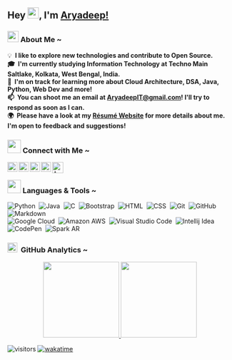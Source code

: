 <!-- Heading -->
  
## Hey <img src="https://emojis.slackmojis.com/emojis/images/1660415377/60669/victory-hand.gif?1660415377" width="25"/>, I'm [Aryadeep!](https://AryadeepIT.github.io) 

<!-- <img alt="Coding" src="https://media3.giphy.com/media/Q8xuJjjxQHHJdHn7gJ/giphy.gif?cid=ecf05e47aq8s3yvq85r3s0ct6ize4eohegxssj9cvedsho69&rid=giphy.gif&ct=s" width="15%" height="12%" align="right"/> --> 

<!-- ✍️ &nbsp;In my free time, I pursue Web Design and Blog Writing as hobbies/side hustles.\ -->
<!-- 💬 &nbsp;Feel free to reach out to me for consulting and volunteering, or just for some interesting discussion.\ -->  

<!-- About Me Section -->
### <img src="https://emojis.slackmojis.com/emojis/images/1531849430/4246/blob-sunglasses.gif?1531849430" width="25"/>&nbsp;**About Me** ~
💡 **&nbsp;I like to explore new technologies and contribute to Open Source.\
🎓 &nbsp;I'm currently studying Information Technology at Techno Main Saltlake, Kolkata, West Bengal, India.\
🌱 &nbsp;I'm on track for learning more about Cloud Architecture, DSA, Java, Python, Web Dev and more!\
📫 &nbsp;You can shoot me an email at [AryadeepIT@gmail.com](mailto:aryadeepit@gmail.com)!  I'll try to respond as soon as I can.\
🌍 &nbsp;Please have a look at my [Résumé Website](https://AryadeepIT.github.io) for more details about me. I'm open to feedback and suggestions!**   

<!-- Right Side Image -->
<!-- <img alt="Coding" src="https://media1.giphy.com/media/HEPwfdu6T6svpPE1eN/giphy.gif?cid=ecf05e47pdquw7c7inxbcihpj3m9dyh2al5rp0d8brmfac8a&rid=giphy.gif&ct=s" width="30%" height="40%" align="right"/> -->

 
<!-- Contact Me Section -->
### <img src="https://media.giphy.com/media/LnQjpWaON8nhr21vNW/giphy.gif" width="30">&nbsp;**Connect with Me** ~
<a href="https://www.linkedin.com/in/aryadeepit/">
  <img align="left" alt="Aryadeep's LinkedIN" width="22px" src="https://cdn-icons-png.flaticon.com/512/2504/2504923.png" />
</a>
<a href="https://www.leetcode.com/aryadeepit/">
  <img align="left" alt="Aryadeep's leetcode" width="22px" src="https://cdn-icons-png.flaticon.com/512/1157/1157109.png" />
</a>
<a href="mailto:aryadeepit@gmail.com">
  <img align="left" alt="Aryadeep's Email" width="22px" src="https://cdn-icons-png.flaticon.com/512/3060/3060001.png" />
</a>
<a href="https://www.instagram.com/aryadeepit/">   
  <img align="left" alt="Aryadeep's Instagram" width="22px" src="https://cdn-icons-png.flaticon.com/512/1409/1409946.png" />
</a>
<a href="https://aryadeepit.bio.link">
  <img align="left" alt="Aryadeep's Bio Link" width="25px" src="https://cdn-icons-png.flaticon.com/512/351/351456.png" />
</a>




</br> 

<!-- Tools Section -->

### <img src="https://media4.giphy.com/media/VJ65NK5synjTaL4D0I/giphy.gif?cid=ecf05e47ulij0epvu8h0uvf0cwd6cy4e2dsk3258medjf21n&rid=giphy.gif&ct=s" width="30">&nbsp;**Languages & Tools** ~

<!-- to find icon names visit - https://simpleicons.org/ -->
![Python](https://img.shields.io/badge/-Python-05122A?style=flat&logo=python)&nbsp;
![Java](https://img.shields.io/badge/-Java-05122A?style=flat&logo=Java)&nbsp;
![C](https://img.shields.io/badge/-C-05122A?style=flat&logo=Coursera)&nbsp;
![Bootstrap](https://img.shields.io/badge/-Bootstrap-05122A?style=flat&logo=bootstrap&logoColor=563D7C)&nbsp;
![HTML](https://img.shields.io/badge/-HTML-05122A?style=flat&logo=HTML5)&nbsp;
![CSS](https://img.shields.io/badge/-CSS-05122A?style=flat&logo=CSS3&logoColor=1572B6)&nbsp;
![Git](https://img.shields.io/badge/-Git-05122A?style=flat&logo=git)&nbsp;
![GitHub](https://img.shields.io/badge/-GitHub-05122A?style=flat&logo=github)&nbsp;
![Markdown](https://img.shields.io/badge/-Markdown-05122A?style=flat&logo=markdown)\
![Google Cloud](https://img.shields.io/badge/-Google%20Cloud-05122A?style=flat&logo=Google+Cloud)&nbsp;
![Amazon AWS](https://img.shields.io/badge/-Amazon%20AWS-05122A?style=flat&logo=Amazon+AWS)&nbsp;
![Visual Studio Code](https://img.shields.io/badge/-Visual%20Studio%20Code-05122A?style=flat&logo=visual-studio-code&logoColor=007ACC)&nbsp;
![Intellij Idea](https://img.shields.io/badge/-Intellij%20Idea-05122A?style=flat&logo=intellijidea)&nbsp;
![CodePen](https://img.shields.io/badge/-CodePen-05122A?style=flat&logo=CodePen)&nbsp;
![Spark AR](https://img.shields.io/badge/-Spark%20AR-05122A?style=flat&logo=Spark+AR) 
 
<!-- Github Analytics Section -->
### <img src = "https://i.pinimg.com/originals/65/c4/f4/65c4f452571be1261e9c623f7da488ac.gif" width="22"> &nbsp;**GitHub Analytics** ~

<p align="center">
<a href="https://github.com/AryadeepIT">
  <img height="170em" src="https://github-readme-stats-eight-theta.vercel.app/api?username=AryadeepIT&show_icons=true&hide_border=true&bg_color=30,141E30,243B55&title_color=fff&text_color=fff&include_all_commits=true&count_private=true"/>
  <img height="170em" src="https://github-readme-stats-eight-theta.vercel.app/api/top-langs/?username=AryadeepIT&layout=compact&hide_border=true&langs_count=8&bg_color=30,243B55,141E30&title_color=fff&text_color=fff"/>
</a>
</p>

<!-- Wakatime Stats Section -->

<!--START_SECTION:waka-->
<!--END_SECTION:waka-->

<!-- Right URL and Visitor Count Section -->

![visitors](https://visitor-badge.laobi.icu/badge?page_id=AryadeepIT.AryadeepIT) 
[![wakatime](https://wakatime.com/badge/user/26150858-ead2-45fa-b82a-fcbbfc133fc7.svg)](https://wakatime.com/@26150858-ead2-45fa-b82a-fcbbfc133fc7)




<!-- 
Here are some ideas to get you started:
- 🔭 I’m currently working on ...
- 🌱 I’m currently learning ...
- 👯 I’m looking to collaborate on ...
- 🤔 I’m looking for help with ...
- 💬 Ask me about ...
- 📫 How to reach me: ....
- 😄 Pronouns: ...
- ⚡ Fun fact: ... 
--> 
 
